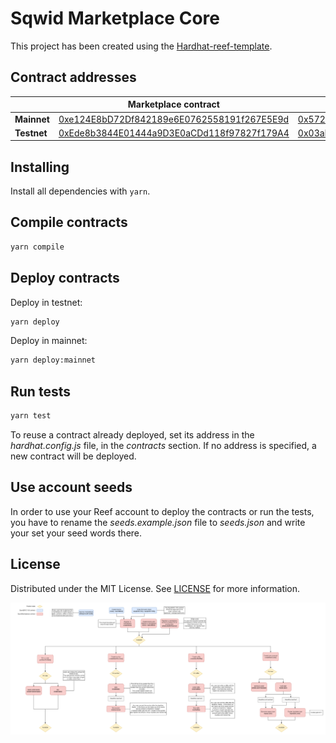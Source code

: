 # Sqwid Marketplace Core

This project has been created using the [Hardhat-reef-template](https://github.com/reef-defi/hardhat-reef-template).

## Contract addresses

| |Marketplace contract|NFT contract|Util contract|
|-----|-----|-----|-----|
|**Mainnet**|[0xe124E8bD72Df842189e6E0762558191f267E5E9d](https://reefscan.com/contract/0xe124E8bD72Df842189e6E0762558191f267E5E9d)|[0x5728847Ca5d2466dE6AcD33597D874f480acdAdB](https://reefscan.com/contract/0x5728847Ca5d2466dE6AcD33597D874f480acdAdB)|[0x52CD9d5B4A9a3610Bd87668B5158B7d7259CA430](https://reefscan.com/contract/0x52CD9d5B4A9a3610Bd87668B5158B7d7259CA430)|
|**Testnet**|[0xEde8b3844E01444a9D3E0aCDd118f97827f179A4](https://testnet.reefscan.com/contract/0xEde8b3844E01444a9D3E0aCDd118f97827f179A4)|[0x03aE38D60a5F97a747980d6EC4B1CdDAAb9F1979](https://testnet.reefscan.com/contract/0x03aE38D60a5F97a747980d6EC4B1CdDAAb9F1979)|[0x7E2f35C171Ea6B96B45acBC079D391e06097a5E0](https://testnet.reefscan.com/contract/0x7E2f35C171Ea6B96B45acBC079D391e06097a5E0)|

## Installing

Install all dependencies with `yarn`.

## Compile contracts

```bash
yarn compile
```

## Deploy contracts

Deploy in testnet:

```bash
yarn deploy
```

Deploy in mainnet:

```bash
yarn deploy:mainnet
```

## Run tests

```bash
yarn test
```

To reuse a contract already deployed, set its address in the _hardhat.config.js_ file, in the _contracts_ section. If no address is specified, a new contract will be deployed.

## Use account seeds

In order to use your Reef account to deploy the contracts or run the tests, you have to rename the _seeds.example.json_ file to _seeds.json_ and write your set your seed words there.

## License

Distributed under the MIT License. See [LICENSE](LICENSE) for more information.

![diagram](sqwid-diagram-v02.png)